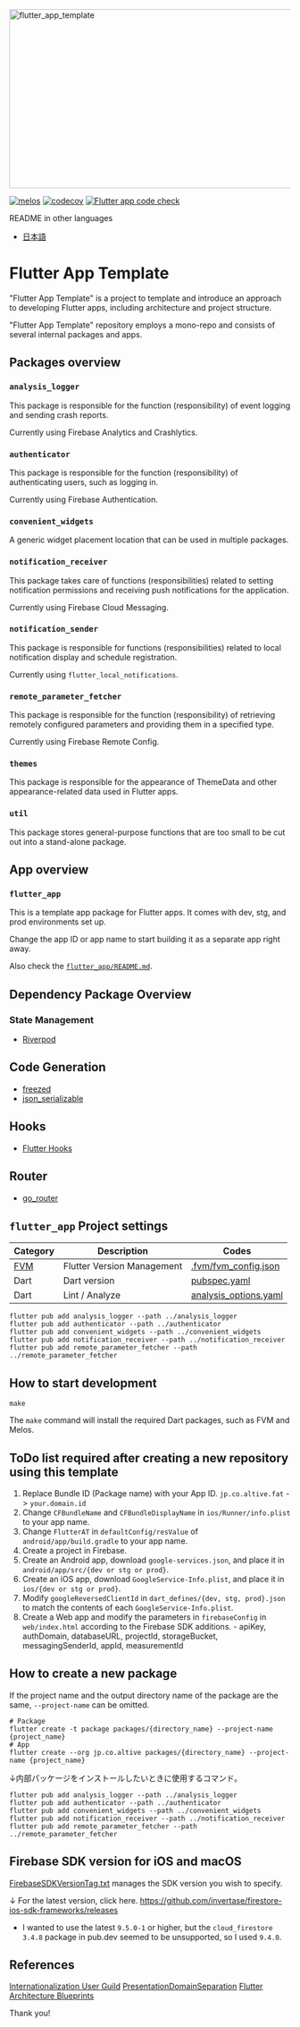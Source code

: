 <img src="https://socialify.git.ci/altive/flutter_app_template/image?description=1&font=Inter&issues=1&owner=1&pattern=Floating%20Cogs&pulls=1&stargazers=1&theme=Dark" alt="flutter_app_template" width="640" height="320" />

[![melos](https://img.shields.io/badge/maintained%20with-melos-f700ff.svg?style=flat-square)](https://github.com/invertase/melos)
[![codecov](https://codecov.io/gh/altive/flutter_app_template/branch/main/graph/badge.svg?token=NUHMSLBULE)](https://codecov.io/gh/altive/flutter_app_template)
[![Flutter app code check](https://github.com/altive/flutter_app_template/actions/workflows/flutter-app-code-check.yml/badge.svg)](https://github.com/altive/flutter_app_template/actions/workflows/flutter-app-code-check.yml)

README in other languages
- [日本語](README-ja.md)

# Flutter App Template

"Flutter App Template" is a project to template and introduce an approach to developing Flutter apps, including architecture and project structure.

"Flutter App Template" repository employs a mono-repo and consists of several internal packages and apps.

## Packages overview

### `analysis_logger`

This package is responsible for the function (responsibility) of event logging and sending crash reports.

Currently using Firebase Analytics and Crashlytics.

### `authenticator`

This package is responsible for the function (responsibility) of authenticating users, such as logging in.

Currently using Firebase Authentication.

### `convenient_widgets`

A generic widget placement location that can be used in multiple packages.

### `notification_receiver`

This package takes care of functions (responsibilities) related to setting notification permissions and receiving push notifications for the application.

Currently using Firebase Cloud Messaging.

### `notification_sender`

This package is responsible for functions (responsibilities) related to local notification display and schedule registration.

Currently using `flutter_local_notifications`.

### `remote_parameter_fetcher`

This package is responsible for the function (responsibility) of retrieving remotely configured parameters and providing them in a specified type.

Currently using Firebase Remote Config.

### `themes`

This package is responsible for the appearance of ThemeData and other appearance-related data used in Flutter apps.

### `util`

This package stores general-purpose functions that are too small to be cut out into a stand-alone package.

## App overview

### `flutter_app`

This is a template app package for Flutter apps.
It comes with dev, stg, and prod environments set up.

Change the app ID or app name to start building it as a separate app right away.

Also check the [`flutter_app/README.md`](/packages/flutter_app/README.md).

## Dependency Package Overview

### State Management
- [Riverpod](https://riverpod.dev/)

## Code Generation
- [freezed](https://pub.dev/packages/freezed)
- [json_serializable](https://pub.dev/packages/json_serializable)

## Hooks
- [Flutter Hooks](https://pub.dev/packages/flutter_hooks)

## Router
- [go_router](https://pub.dev/packages/go_router)

## `flutter_app` Project settings
|Category|Description|Codes|
|---|---|---|
| [FVM](https://github.com/leoafarias/fvm) | Flutter Version Management | [.fvm/fvm_config.json](/.fvm/fvm_config.json) |
| Dart | Dart version | [pubspec.yaml](/packages/flutter_app/pubspec.yaml) |
| Dart | Lint / Analyze | [analysis_options.yaml](/packages/flutter_app/analysis_options.yaml) |

```shell
flutter pub add analysis_logger --path ../analysis_logger
flutter pub add authenticator --path ../authenticator
flutter pub add convenient_widgets --path ../convenient_widgets
flutter pub add notification_receiver --path ../notification_receiver
flutter pub add remote_parameter_fetcher --path ../remote_parameter_fetcher
```

## How to start development

```shell
make
```

The `make` command will install the required Dart packages, such as FVM and Melos.

## ToDo list required after creating a new repository using this template
1. Replace Bundle ID (Package name) with your App ID.
  `jp.co.altive.fat` -> `your.domain.id`
1. Change `CFBundleName` and `CFBundleDisplayName` in `ios/Runner/info.plist` to your app name.
1. Change `FlutterAT` in `defaultConfig/resValue` of `android/app/build.gradle` to your app name.
1. Create a project in Firebase.
  1. Create an Android app, download `google-services.json`, and place it in `android/app/src/{dev or stg or prod}`.
  1. Create an iOS app, download `GoogleService-Info.plist`, and place it in `ios/{dev or stg or prod}`.
  1. Modify `googleReversedClientId` in `dart_defines/{dev, stg, prod}.json` to match the contents of each `GoogleService-Info.plist`.
  1. Create a Web app and modify the parameters in `firebaseConfig` in `web/index.html` according to the Firebase SDK additions.
    - apiKey, authDomain, databaseURL, projectId, storageBucket, messagingSenderId, appId, measurementId
    
## How to create a new package

If the project name and the output directory name of the package are the same,
`--project-name` can be omitted.

```shell
# Package
flutter create -t package packages/{directory_name} --project-name {project_name}
# App
flutter create --org jp.co.altive packages/{directory_name} --project-name {project_name}
```

↓内部パッケージをインストールしたいときに使用するコマンド。

```shell
flutter pub add analysis_logger --path ../analysis_logger
flutter pub add authenticator --path ../authenticator
flutter pub add convenient_widgets --path ../convenient_widgets
flutter pub add notification_receiver --path ../notification_receiver
flutter pub add remote_parameter_fetcher --path ../remote_parameter_fetcher
```

## Firebase SDK version for iOS and macOS

[FirebaseSDKVersionTag.txt](FirebaseSDKVersionTag.txt) manages the SDK version you wish to specify.

↓ For the latest version, click here.
https://github.com/invertase/firestore-ios-sdk-frameworks/releases

* I wanted to use the latest `9.5.0-1` or higher, but the `cloud_firestore 3.4.8` package in pub.dev seemed to be unsupported, so I used `9.4.0`.

## References
[Internationalization User Guild](https://docs.google.com/document/d/10e0saTfAv32OZLRmONy866vnaw0I2jwL8zukykpgWBc/)
[PresentationDomainSeparation](https://martinfowler.com/bliki/PresentationDomainSeparation.html)
[Flutter Architecture Blueprints](https://github.com/wasabeef/flutter-architecture-blueprints)

Thank you!
